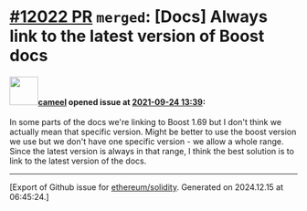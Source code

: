 # [\#12022 PR](https://github.com/ethereum/solidity/pull/12022) `merged`: [Docs] Always link to the latest version of Boost docs

#### <img src="https://avatars.githubusercontent.com/u/137030?v=4" width="50">[cameel](https://github.com/cameel) opened issue at [2021-09-24 13:39](https://github.com/ethereum/solidity/pull/12022):

In some parts of the docs we're linking to Boost 1.69 but I don't think we actually mean that specific version. Might be better to use the boost version we use but we don't have one specific version - we allow a whole range. Since the latest version is always in that range, I think the best solution is to link to the latest version of the docs.




-------------------------------------------------------------------------------



[Export of Github issue for [ethereum/solidity](https://github.com/ethereum/solidity). Generated on 2024.12.15 at 06:45:24.]

